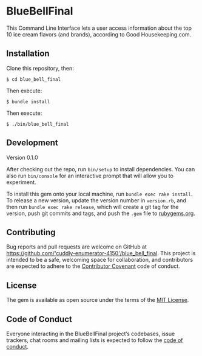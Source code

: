 # BlueBellFinal

This Command Line Interface lets a user access information about the top 10 ice cream flavors (and brands), according to Good Housekeeping.com.

## Installation

Clone this repository, then:

    $ cd blue_bell_final
    
Then execute:

    $ bundle install

Then execute:

    $ ./bin/blue_bell_final

## Development

Version 0.1.0

After checking out the repo, run `bin/setup` to install dependencies. You can also run `bin/console` for an interactive prompt that will allow you to experiment.

To install this gem onto your local machine, run `bundle exec rake install`. To release a new version, update the version number in `version.rb`, and then run `bundle exec rake release`, which will create a git tag for the version, push git commits and tags, and push the `.gem` file to [rubygems.org](https://rubygems.org).

## Contributing

Bug reports and pull requests are welcome on GitHub at https://github.com/'cuddly-enumerator-4150'/blue_bell_final. This project is intended to be a safe, welcoming space for collaboration, and contributors are expected to adhere to the [Contributor Covenant](http://contributor-covenant.org) code of conduct.

## License

The gem is available as open source under the terms of the [MIT License](https://opensource.org/licenses/MIT).

## Code of Conduct

Everyone interacting in the BlueBellFinal project’s codebases, issue trackers, chat rooms and mailing lists is expected to follow the [code of conduct](https://github.com/'cuddly-enumerator-4150'/blue_bell_final/blob/master/CODE_OF_CONDUCT.md).
